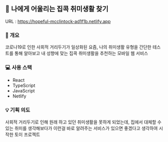 ## 🤔 나에게 어울리는 집콕 취미생활 찾기

URL : https://hopeful-mcclintock-ad1f1b.netlify.app



### 👀 개요

코로나19로 인한 사회적 거리두기가 일상화된 요즘, 나의 취미생활 유형을 간단한 테스트를 통해 알아보고 내 성향에 맞는 집콕 취미생활을 추천하는 모바일 웹 서비스




### 💻 사용 스택
- React
- TypeScript
- JavaScript
- Netlify



### 💡 기획 의도

사회적 거리두기로 인해 원래 하고 있던 취미생활을 못하게 되었는데, 집에서 대체할 수 있는 취미를 생각해보다가 이런걸 바로 알려주는 서비스가 있으면 좋겠다고 생각하여 시작한 토이 프로젝트


